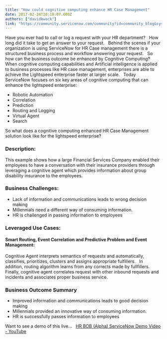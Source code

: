 ```yaml
---
title: "How could cognitive computing enhance HR Case Management"
date: 2017-02-24T20:10:07.000Z
authors: ["davidkwock"]
link: "https://community.servicenow.com/community?id=community_blog&sys_id=1e5ce6a1dbd0dbc01dcaf3231f961949"
---
```

<p>Have you ever had to call or log a request with your HR department?   How long did it take to get an answer to your request.   Behind the scenes if your organization is using ServiceNow for HR Case management there is a structured business process and workflow answering your request.   So how can the business outcome be enhanced by Cognitive Computing?   When cognitive computing capabilities and Artificial intelligence is applied to business processes like HR case management, enterprises are able to achieve the Lightspeed enterprise faster at larger scale.   Today ServiceNow focuses on six key areas of cognitive computing that can enhance the lightspeed enterprise:</p><p></p><ul><li>Robotic Automation</li><li>Correlation</li><li>Prediction</li><li>Routing and Logging</li><li>Virtual Agent</li><li>Search</li></ul><p></p><p>So what does a cognitive computing enhanced HR Case Management solution look like for the lightspeed enterprise?</p><p></p><h3>Description:</h3><p>This example shows how a large Financial Services Company enabled their employees to have a conversation with their insurance providers through leveraging a cognitive agent which provides information about group disability insurance to the employees.</p><h3></h3><p></p><h3>Business Challenges:</h3><ul style="list-style-type: disc;"><li>Lack of information and communications leads to wrong decision making</li><li>Millennials need a different way of consuming information.</li><li>HR is challenged in passing information to employees</li></ul><p></p><h3>Leveraged Use Cases:</h3><h4>Smart Routing, Event Correlation and Predictive Problem and Event Management:</h4><p>Cognitive Agent interprets semantics of requests and automatically, classifies, prioritizes, clusters and assigns appropriate fulfillers.   In addition, routing algorithm learns from any corrects made by fullfillers.   Finally, cognitive agent correlates request with other inbound requests and incidents and associates proper business service.</p><p></p><h3>Business Outcome Summary</h3><ul style="list-style-type: disc;"><li>Improved information and communications leads to good decision making</li><li>Millennials provided an innovative way of consuming information.</li><li>HR is successfully passes information to employees</li></ul><p></p><p>Want to see a demo of this live...   <a href="https://www.youtube.com/watch?v=2gpsOcqcMsc" title="https://www.youtube.com/watch?v=2gpsOcqcMsc">HR BOB (Alpha) ServiceNow Demo Video - YouTube</a> </p>